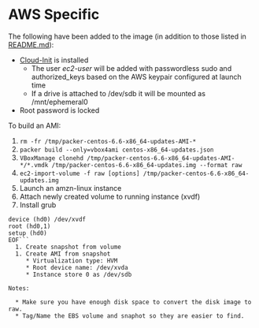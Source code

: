 AWS Specific
==========

The following have been added to the image (in addition to those listed in [README.md](README.md)):

  * [Cloud-Init](http://cloudinit.readthedocs.org/en/latest/) is installed
    * The user *ec2-user* will be added with passwordless sudo and authorized_keys based on the AWS keypair configured at launch time
    * If a drive is attached to /dev/sdb it will be mounted as /mnt/ephemeral0
  * Root password is locked

To build an AMI:

  1. `rm -fr /tmp/packer-centos-6.6-x86_64-updates-AMI-*`
  1. `packer build --only=vbox4ami centos-x86_64-updates.json`
  1. `VBoxManage clonehd /tmp/packer-centos-6.6-x86_64-updates-AMI-*/*.vmdk /tmp/packer-centos-6.6-x86_64-updates.img --format raw`
  1. `ec2-import-volume -f raw [options] /tmp/packer-centos-6.6-x86_64-updates.img`
  1. Launch an amzn-linux instance
  1. Attach newly created volume to running instance (xvdf)
  1. Install grub
```cat <<EOF | sudo grub --batch
device (hd0) /dev/xvdf
root (hd0,1)
setup (hd0)
EOF```
  1. Create snapshot from volume
  1. Create AMI from snapshot
     * Virtualization type: HVM
     * Root device name: /dev/xvda
     * Instance store 0 as /dev/sdb

Notes:

  * Make sure you have enough disk space to convert the disk image to raw.
  * Tag/Name the EBS volume and snaphot so they are easier to find.
